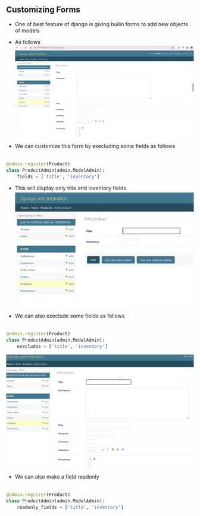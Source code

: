 ## Customizing Forms

- One of best feature of django is giving builin forms to add new objects of models
- As follows 
![Built in Product form](../Images/forms.png)

- We can customize this form by execluding some fields as follows

```python

@admin.register(Product)
class ProductAdmin(admin.ModelAdmin):
    fields = ['title', 'inventory']
```
- This will display only title and inventory fields
![Filtered fields List](../Images/fitlterd.png)

- We can also execlude some fields as follows

```python

@admin.register(Product)
class ProductAdmin(admin.ModelAdmin):
    execludes = ['title', 'inventory']
```
![Execluce Python](../Images/execlude.png)

- We can also make a field readonly

```python

@admin.register(Product)
class ProductAdmin(admin.ModelAdmin):
    readonly_fields = ['title', 'inventory']
```
